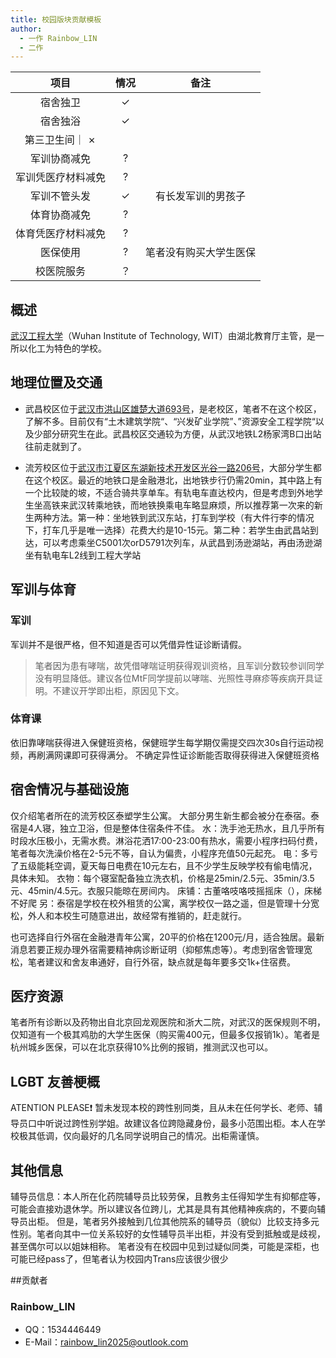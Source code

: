 ```yaml
---
title: 校园版块贡献模板
author:
  - 一作 Rainbow_LIN
  - 二作
---
```


|        项目        | 情况 |     备注     |
| :----------------: | :--: | :----------: |
|宿舍独卫|  ✓   |    |
|宿舍独浴|  ✓   |              |
|第三卫生间｜  ✗   |              |
|军训协商减免|  ?   |              |
|军训凭医疗材料减免|  ?   |              |
|军训不管头发|  ✓  | 有长发军训的男孩子 |
|体育协商减免|  ?   |              |
|体育凭医疗材料减免|  ?   |              |
|医保使用|  ?   |     笔者没有购买大学生医保         |
|校医院服务|  ？   |              |


## 概述


[武汉工程大学](https://www.wit.edu.cn)（Wuhan Institute of Technology, WIT）由湖北教育厅主管，是一所以化工为特色的学校。

## 地理位置及交通


- 武昌校区位于[武汉市洪山区雄楚大道693号](https://www.amap.com/place/B001B0IFRF)，是老校区，笔者不在这个校区，了解不多。目前仅有“土木建筑学院“、“兴发矿业学院”、”资源安全工程学院“以及少部分研究生在此。武昌校区交通较为方便，从武汉地铁L2杨家湾B口出站往前走就到了。

- 流芳校区位于[武汉市江夏区东湖新技术开发区光谷一路206号](https://www.amap.com/place/B001B0IFRE)，大部分学生都在这个校区。最近的地铁口是金融港北，出地铁步行仍需20min，其中路上有一个比较陡的坡，不适合骑共享单车。有轨电车直达校内，但是考虑到外地学生坐高铁来武汉转乘地铁，而地铁换乘电车略显麻烦，所以推荐第一次来的新生两种方法。第一种：坐地铁到武汉东站，打车到学校（有大件行李的情况下，打车几乎是唯一选择）花费大约是10-15元。第二种：若学生由武昌站到达，可以考虑乘坐C5001次orD5791次列车，从武昌到汤逊湖站，再由汤逊湖坐有轨电车L2线到工程大学站

## 军训与体育



### 军训

军训并不是很严格，但不知道是否可以凭借异性证诊断请假。
>笔者因为患有哮喘，故凭借哮喘证明获得观训资格，且军训分数较参训同学没有明显降低。建议各位MtF同学提前以哮喘、光照性寻麻疹等疾病开具证明。不建议开学即出柜，原因见下文。

### 体育课

依旧靠哮喘获得进入保健班资格，保健班学生每学期仅需提交四次30s自行运动视频，再刷满网课即可获得满分。
不确定异性证诊断能否取得获得进入保健班资格


## 宿舍情况与基础设施


仅介绍笔者所在的流芳校区泰塑学生公寓。
  大部分男生新生都会被分在泰宿。泰宿是4人寝，独立卫浴，但是整体住宿条件不佳。
  水：洗手池无热水，且几乎所有时段水压极小，无需水费。淋浴花洒17:00-23:00有热水，需要小程序扫码付费，笔者每次洗澡价格在2-5元不等，自认为偏贵，小程序充值50元起充。
  电：多亏了五级能耗空调，夏天每日电费在10元左右，且不少学生反映学校有偷电情况，具体未知。
  衣物：每个寝室配备独立洗衣机，价格是25min/2.5元、35min/3.5元、45min/4.5元。衣服只能晾在房间内。
  床铺：古董咯吱咯吱摇摇床（），床梯不好爬
  另：泰宿是学校在校外租赁的公寓，离学校仅一路之遥，但是管理十分宽松，外人和本校生可随意进出，故经常有推销的，赶走就行。
  
  也可选择自行外宿在金融港青年公寓，20平的价格在1200元/月，适合独居。最新消息若要正规办理外宿需要精神病诊断证明（抑郁焦虑等）。考虑到宿舍管理宽松，笔者建议和舍友串通好，自行外宿，缺点就是每年要多交1k+住宿费。
  
## 医疗资源
  笔者所有诊断以及药物出自北京回龙观医院和浙大二院，对武汉的医保规则不明，仅知道有一个极其鸡肋的大学生医保（购买需400元，但最多仅报销1k）。笔者是杭州城乡医保，可以在北京获得10%比例的报销，推测武汉也可以。
## LGBT 友善梗概

ATENTION PLEASE❗️
  暂未发现本校的跨性别同类，且从未在任何学长、老师、辅导员口中听说过跨性别学姐。故建议各位跨隐藏身份，最多小范围出柜。本人在学校极其低调，仅向最好的几名同学说明自己的情况。出柜需谨慎。


## 其他信息
辅导员信息：本人所在化药院辅导员比较劳保，且教务主任得知学生有抑郁症等，可能会直接劝退休学。所以建议各位跨儿，尤其是具有其他精神疾病的，不要向辅导员出柜。
    但是，笔者另外接触到几位其他院系的辅导员（貌似）比较支持多元性别。笔者向其中一位关系较好的女性辅导员半出柜，并没有受到抵触或是歧视，甚至偶尔可以以姐妹相称。
笔者没有在校园中见到过疑似同类，可能是深柜，也可能已经pass了，但笔者认为校园内Trans应该很少很少

##贡献者

### Rainbow_LIN

- QQ：1534446449
- E-Mail：<rainbow_lin2025@outlook.com>
